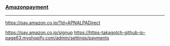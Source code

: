 ### [Amazonpayment](https://pay.amazon.co.jp/signup)
---
https://pay.amazon.co.jp/?ld=APNALPADirect


https://pay.amazon.co.jp/signup
https://https-takagotch-github-io-page63.myshopify.com/admin/settings/payments






```
```

```
```

```
```


